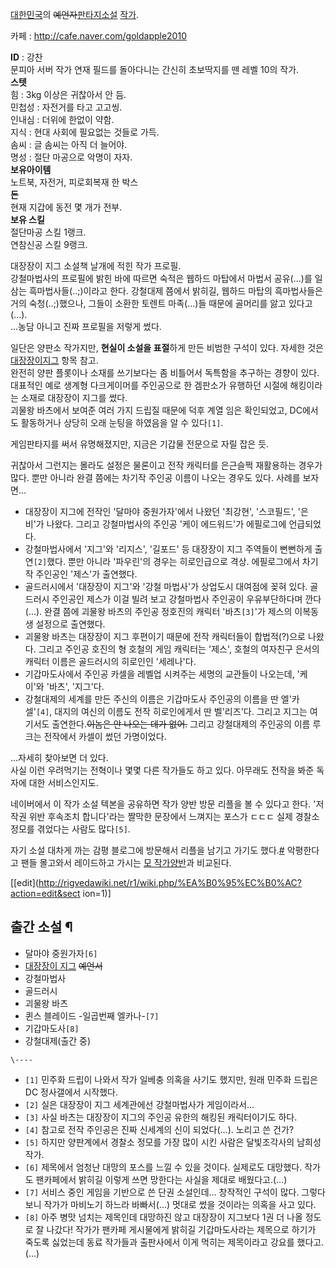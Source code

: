 [대한민국](%EB%8C%80%ED%95%9C%EB%AF%BC%EA%B5%AD.md)의 <del>예언자</del>[판타지소설](%ED%8C%90%ED%83%80%EC%A7%80%20%EC%86%8C%EC%84%A4.md)
[작가](%EC%9E%91%EA%B0%80.md).

카페 : <http://cafe.naver.com/goldapple2010>

**ID** : 강찬  
문피아 서버 작가 연재 필드를 돌아다니는 간신히 초보딱지를 뗀 레벨 10의 작가.  
**스텟**  
힘 : 3kg 이상은 귀찮아서 안 듬.  
민첩성 : 자전거를 타고 고고씽.  
인내심 : 더위에 한없이 약함.  
지식 : 현대 사회에 필요없는 것들로 가득.  
솜씨 : 글 솜씨는 아직 더 늘어야.  
명성 : 절단 마공으로 악명이 자자.  
**보유아이템**  
노트북, 자전거, 피로회복재 한 박스  
**돈**  
현재 지갑에 동전 몇 개가 전부.  
**보유 스킬**  
절단마공 스킬 1랭크.  
연참신공 스킬 9랭크.

대장장이 지그 소설책 날개에 적힌 작가 프로필.  
강철마법사의 프로필에 밝힌 바에 따르면 숙적은 웹하드 마탑에서 마법서 공유(...)를 일삼는 흑마법사들(..;)이라고 한다. 강철대제 쯤에서
밝히길, 웹하드 마탑의 흑마법사들은 거의 숙청(..;)했으나, 그들이 소환한 토렌트 마족(...)들 때문에 골머리를 앓고 있다고(...).  
...농담 아니고 진짜 프로필을 저렇게 썼다.

일단은 양판소 작가지만, **현실이 소설을 표절**하게 만든 비범한 구석이 있다. 자세한 것은 [대장장이지그](%EB%8C%80%EC%9E%A5%EC%9E%A5%EC%9D%B4%20%EC%A7%80%EA%B7%B8.md) 항목 참고.  
완전히 양판 플롯이나 소재를 쓰기보다는 좀 비틀어서 독특함을 추구하는 경향이 있다. 대표적인 예로 생계형 다크게이머를 주인공으로 한 겜판소가
유행하던 시절에 해킹이라는 소재로 대장장이 지그를 썼다.  
괴물왕 바츠에서 보여준 여러 가지 드립질 때문에 덕후 계열 임은 확인되었고, DC에서도 활동하거나 상당히 오래 눈팅을 하였음을 알 수
있다`[1]`.

게임판타지를 써서 유명해졌지만, 지금은 기갑물 전문으로 자릴 잡은 듯.

귀찮아서 그런지는 몰라도 설정은 물론이고 전작 캐릭터를 은근슬쩍 재활용하는 경우가 많다. 뿐만 아니라 완결 쯤에는 차기작 주인공 이름이
나오는 경우도 있다. 사례를 보자면...

  * 대장장이 지그에 전작인 '달마야 중원가자'에서 나왔던 '최강현', '스코필드', '은비'가 나왔다. 그리고 강철마법사의 주인공 '케이 에드워드'가 에필로그에 언급되었다.
  * 강철마법사에서 '지그'와 '리지스', '길포드' 등 대장장이 지그 주역들이 뻔뻔하게 출연`[2]`했다. 뿐만 아니라 '파우린'의 경우는 히로인급으로 격상. 에필로그에서 차기작 주인공인 '제스'가 출연했다.
  * 골드러시에서 '대장장이 지그'와 '강철 마법사'가 상업도시 대여점에 꽂혀 있다. 골드러시 주인공인 제스가 이걸 빌려 보고 강철마법사 주인공이 우유부단하다며 깐다(...). 완결 쯤에 괴물왕 바츠의 주인공 정호진의 캐릭터 '바츠`[3]`'가 제스의 이복동생 설정으로 출연했다.
  * 괴물왕 바츠는 대장장이 지그 후편이기 때문에 전작 캐릭터들이 합법적(?)으로 나왔다. 그리고 주인공 호진의 형 호철의 게임 캐릭터는 '제스', 호철의 여자친구 은서의 캐릭터 이름은 골드러시의 히로인인 '세레나'다.
  * 기갑마도사에서 주인공 카셀을 레벨업 시켜주는 세명의 교관들이 나오는데, '케이'와 '바츠', '지그'다.
  * 강철대제의 세계를 만든 주신의 이름은 기갑마도사 주인공의 이름을 딴 엘'카셀'`[4]`, 대지의 여신의 이름도 전작 히로인에게서 딴 벨'리즈'다. 그리고 지그는 여기서도 출연한다.<del>이놈은 안 나오는 데가 없어.</del> 그리고 강철대제의 주인공의 이름 루크는 전작에서 카셀이 썼던 가명이었다.  

...자세히 찾아보면 더 있다.  
사실 이런 우려먹기는 전혁이나 몇몇 다른 작가들도 하고 있다. 아무래도 전작을 봐준 독자에 대한 서비스인지도.

네이버에서 이 작가 소설 텍본을 공유하면 작가 양반 방문 리플을 볼 수 있다고 한다. '저작권 위반 후속조치 합니다'라는 짤막한 문장에서
느껴지는 포스가 ㄷㄷㄷ 실제 경찰소 정모를 겪었다는 사람도 많다`[5]`.

자기 소설 대차게 까는 감평 블로그에 방문해서 리플을 남기고 가기도
했다.[#](http://airins.blog.me/30173539332) 악평한다고 팬들 몰고와서 레이드하고 가시는 [모 작가양반](%EA%B9%80%EC%9B%90%ED%98%B8.md)과 비교된다.

[[edit](http://rigvedawiki.net/r1/wiki.php/%EA%B0%95%EC%B0%AC?action=edit&sect
ion=1)]

## 출간 소설 ¶

  

  * 달마야 중원가자`[6]`
  * [대장장이 지그](%EB%8C%80%EC%9E%A5%EC%9E%A5%EC%9D%B4%20%EC%A7%80%EA%B7%B8.md) <del>예언서</del>
  * 강철마법사
  * 골드러시
  * 괴물왕 바츠
  * 퀸스 블레이드 -일곱번째 엘카나-`[7]`
  * 기갑마도사`[8]`
  * 강철대제(출간 중)

`\----`

  * `[1]` 민주화 드립이 나와서 작가 일베충 의혹을 사기도 했지만, 원래 민주화 드립은 DC 정사갤에서 시작했다.
  * `[2]` 실은 대장장이 지그 세계관에선 강철마법사가 게임이라서...
  * `[3]` 사실 바츠는 대장장이 지그의 주인공 유한의 해킹된 캐릭터이기도 하다.
  * `[4]` 참고로 전작 주인공은 진짜 신세계의 신이 되었다(...). 노리고 쓴 건가?
  * `[5]` 하지만 양판계에서 경찰소 정모를 가장 많이 시킨 사람은 달빛조각사의 남희성 작가.
  * `[6]` 제목에서 엄청난 대망의 포스를 느낄 수 있을 것이다. 실제로도 대망했다. 작가도 팬카페에서 밝히길 이렇게 쓰면 망한다는 사실을 제대로 배웠다고.(...)
  * `[7]` 서비스 중인 게임을 기반으로 쓴 단권 소설인데... 창작적인 구석이 많다. 그렇다 보니 작가가 마비노기 하느라 바빠서(...) 멋대로 썼을 것이라는 의혹을 사고 있다.
  * `[8]` 아주 병맛 넘치는 제목인데 대망하진 않고 대장장이 지그보다 1권 더 나올 정도로 잘 나갔다! 작가가 팬카페 게시물에게 밝히길 기갑마도사라는 제목으로 하기가 죽도록 싫었는데 동료 작가들과 출판사에서 이게 먹히는 제목이라고 강요를 했다고.(...)

